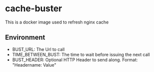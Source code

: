 # cache-buster

This is a docker image used to refresh nginx cache

## Environment
- BUST_URL: The Url to call
- TIME_BETWEEN_BUST: The time to wait before issuing the next call
- BUST_HEADER: Optional HTTP Header to send along. Format: "Headername: Value"
